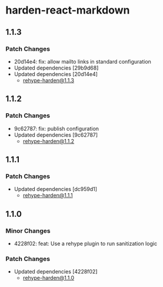 # harden-react-markdown

## 1.1.3

### Patch Changes

- 20d14e4: fix: allow mailto links in standard configuration
- Updated dependencies [29b9d68]
- Updated dependencies [20d14e4]
  - rehype-harden@1.1.3

## 1.1.2

### Patch Changes

- 9c62787: fix: publish configuration
- Updated dependencies [9c62787]
  - rehype-harden@1.1.2

## 1.1.1

### Patch Changes

- Updated dependencies [dc959d1]
  - rehype-harden@1.1.1

## 1.1.0

### Minor Changes

- 4228f02: feat: Use a rehype plugin to run sanitization logic

### Patch Changes

- Updated dependencies [4228f02]
  - rehype-harden@1.1.0
